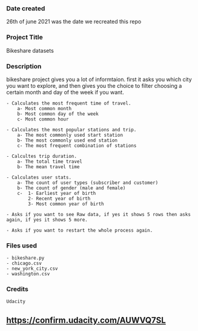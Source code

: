 
### Date created
26th of june 2021 was the date we recreated this repo

### Project Title
Bikeshare datasets

### Description
bikeshare project gives you a lot of informtaion.
first it asks you which city you want to explore, and then gives you the choice to filter choosing a certain month and day of the week if you want.

    - Calculates the most frequent time of travel.
        a- Most common month
        b- Most common day of the week
        c- Most common hour

    - Calculates the most popular stations and trip.
        a- The most commonly used start station
        b- The most commonly used end station
        c- The most frequent combination of stations 

    - Calcultes trip duration.
        a- The total time travel
        b- The mean travel time

    - Calculates user stats.
        a- The count of user types (subscriber and customer)
        b- The count of gender (male and female)
        c-  1- Earliest year of birth
            2- Recent year of birth
            3- Most common year of birth

    - Asks if you want to see Raw data, if yes it shows 5 rows then asks again, if yes it shows 5 more.

    - Asks if you want to restart the whole process again.


### Files used
    - bikeshare.py
    - chicago.csv
    - new_york_city.csv
    - washington.csv

### Credits
    Udacity

## https://confirm.udacity.com/AUWVQ7SL

